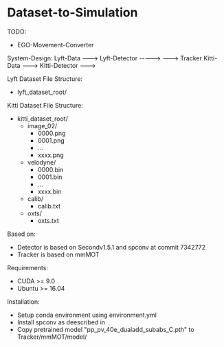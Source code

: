 # Dataset-to-Simulation

TODO:
 - EGO-Movement-Converter


System-Design:
Lyft-Data ---> Lyft-Detector ----->
                                    ---> Tracker
Kitti-Data ---> Kitti-Detector --->


Lyft Dataset File Structure:
- lyft_dataset_root/


Kitti Dataset File Structure:
- kitti_dataset_root/
  - image_02/
    -   0000.png
    -   0001.png
    -   ...
    -   xxxx.png
  - velodyne/
    -   0000.bin
    -   0001.bin
    -   ...
    -   xxxx.bin
  - calib/
    -   calib.txt
  - oxts/
    -   oxts.txt

Based on:
- Detector is based on Secondv1.5.1 and spconv at commit 7342772 
- Tracker is based on mmMOT

Requirements:
 - CUDA >= 9.0
 - Ubuntu >= 16.04


Installation:
 - Setup conda environment using environment.yml 
 - Install spconv as deescribed in
 - Copy pretrained model "pp_pv_40e_dualadd_subabs_C.pth" to Tracker/mmMOT/model/
